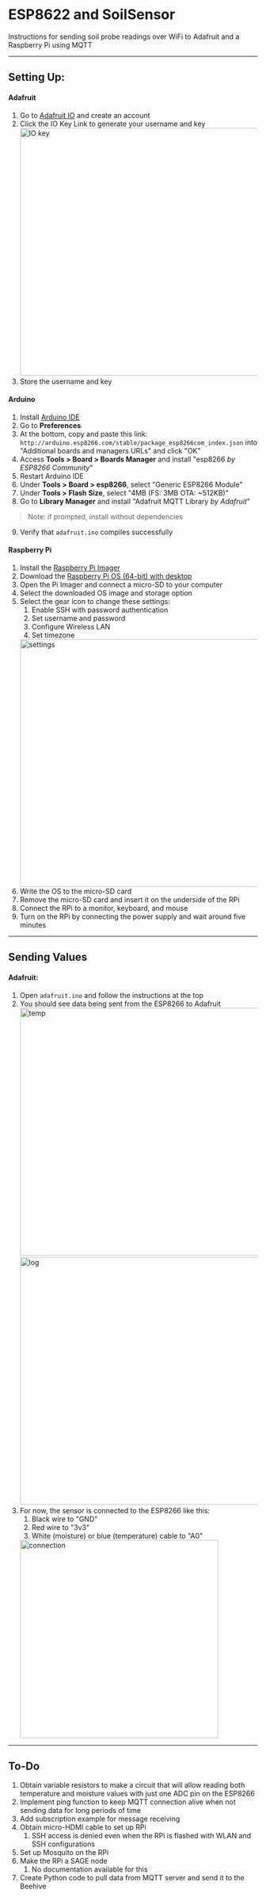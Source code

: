 # ESP8622 and SoilSensor

Instructions for sending soil probe readings over WiFi to Adafruit and a Raspberry Pi using MQTT

---
## Setting Up: 

#### Adafruit
1. Go to [Adafruit IO](io.adafruit.com) and create an account
2. Click the IO Key Link to generate your username and key <img src='./images/IO_KEY.png' alt='IO key' height='500'>
3. Store the username and key


#### Arduino
1. Install [Arduino IDE](https://www.arduino.cc/en/software)
2. Go to **Preferences** 
3. At the bottom, copy and paste this link: `http://arduino.esp8266.com/stable/package_esp8266com_index.json` into "Additional boards and managers URLs" and click "OK"
4. Access **Tools > Board > Boards Manager** and install "esp8266 *by ESP8266 Community*"
5. Restart Arduino IDE
6. Under **Tools > Board > esp8266**, select "Generic ESP8266 Module"
7. Under **Tools > Flash Size**, select "4MB (FS: 3MB OTA: ~512KB)"
8. Go to **Library Manager** and install "Adafruit MQTT Library *by Adafruit*"
> Note: if prompted, install without dependencies
9.  Verify that `adafruit.ino` compiles successfully

#### Raspberry Pi
1. Install the [Raspberry Pi Imager](https://www.raspberrypi.com/software/)
2. Download the [Raspberry Pi OS (64-bit) with desktop](https://www.raspberrypi.com/software/operating-systems/#raspberry-pi-os-64-bit)
3. Open the Pi Imager and connect a micro-SD to your computer
4. Select the downloaded OS image and storage option
5. Select the gear icon to change these settings:
   1. Enable SSH with password authentication
   2. Set username and password
   3. Configure Wireless LAN
   4. Set timezone
   <img src='./images/imager.png' alt='settings' height='500'>
6. Write the OS to the micro-SD card
7. Remove the micro-SD card and insert it on the underside of the RPi
8. Connect the RPi to a monitor, keyboard, and mouse
9.  Turn on the RPi by connecting the power supply and wait around five minutes

---

## Sending Values
#### Adafruit:
1. Open `adafruit.ino` and follow the instructions at the top
2. You should see data being sent from the ESP8266 to Adafruit
   <img src='./images/temperature.png' alt='temp' height='500'>
   <img src='./images/serial.png' alt='log' height='500'>
3. For now, the sensor is connected to the ESP8266 like this:
   1. Black wire to "GND"
   2. Red wire to "3v3"
   3. White (moisture) or blue (temperature) cable to "A0"
   <img src='./images/soil_eps.png' alt='connection' width='400'>


---

## To-Do
1. Obtain variable resistors to make a circuit that will allow reading both temperature and moisture values with just one ADC pin on the ESP8266
2. Implement ping function to keep MQTT connection alive when not sending data for long periods of time
3. Add subscription example for message receiving
4. Obtain micro-HDMI cable to set up RPi
   1. SSH access is denied even when the RPi is flashed with WLAN and SSH configurations
5. Set up Mosquito on the RPi
6. Make the RPi a SAGE node
   1. No documentation available for this
7. Create Python code to pull data from MQTT server and send it to the Beehive
